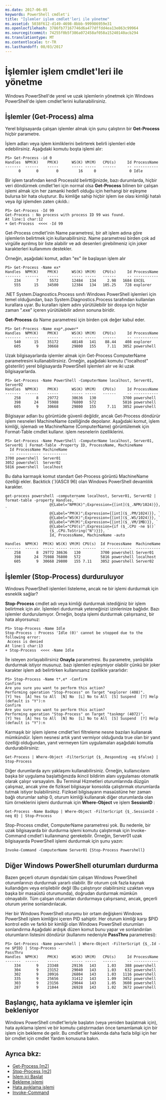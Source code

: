 ```yaml
---
ms.date: 2017-06-05
keywords: PowerShell cmdlet'i
title: "İşlemler işlem cmdlet'leri ile yönetme"
ms.assetid: 5038f612-d149-4698-8bbb-999986959e31
ms.openlocfilehash: 3786fb77167746d6a477dffdd4ea13e863c99964
ms.sourcegitcommit: 74255f0b5f386a072458af058a15240140acb294
ms.translationtype: MT
ms.contentlocale: tr-TR
ms.lasthandoff: 08/03/2017
---
```

# <a name="managing-processes-with-process-cmdlets"></a>İşlemler işlem cmdlet'leri ile yönetme
Windows PowerShell'de yerel ve uzak işlemlerin yönetmek için Windows PowerShell'de işlem cmdlet'lerini kullanabilirsiniz.

## <a name="getting-processes-get-process"></a>İşlemler (Get-Process) alma
Yerel bilgisayarda çalışan işlemler almak için şunu çalıştırın bir **Get-Process** hiçbir parametre.

İşlem adları veya işlem kimliklerini belirterek belirli işlemleri elde edebilirsiniz. Aşağıdaki komutu boşta işlemi alır:

```
PS> Get-Process -id 0
Handles  NPM(K)    PM(K)      WS(K) VM(M)   CPU(s)     Id ProcessName
-------  ------    -----      ----- -----   ------     -- -----------
      0       0        0         16     0               0 Idle
```

Bir işlem tarafından kendi ProcessId belirttiğinizde, bazı durumlarda, hiçbir veri döndürmek cmdlet'leri için normal olsa **Get-Process** bilinen bir çalışan işlemi almak için her zamanki hedefi olduğu için herhangi bir eşleşme bulursa bir hata oluşturur. Bu kimliğe sahip hiçbir işlem ise olası kimliği hatalı veya ilgi işlemden zaten çıkıldı.:

```
PS> Get-Process -Id 99
Get-Process : No process with process ID 99 was found.
At line:1 char:12
+ Get-Process  <<<< -Id 99
```

Get-Process cmdlet'inin Name parametresi, bir alt işlem adına göre işlemlerin belirtmek için kullanabilirsiniz. Name parametresi birden çok ad virgülle ayrılmış bir liste alabilir ve adı desenleri girebilmeniz için joker karakterleri kullanımını destekler.

Örneğin, aşağıdaki komut, adları "ex" ile başlayan işlem alır

```
PS> Get-Process -Name ex*
Handles  NPM(K)    PM(K)      WS(K) VM(M)   CPU(s)     Id ProcessName
-------  ------    -----      ----- -----   ------     -- -----------
    234       7     5572      12484   134     2.98   1684 EXCEL
    555      15    34500      12384   134   105.25    728 explorer
```

.NET System.Diagnostics.Process sınıfı Windows PowerShell işlemleri için temel olduğundan, bazı System.Diagnostics.Process tarafından kullanılan kurallara uyar. Bu kuralları işlem adını yürütülebilir bir dosya için hiçbir zaman ".exe" içeren yürütülebilir adının sonuna biridir.

**Get-Process** da Name parametresi için birden çok değer kabul eder.

```
PS> Get-Process -Name exp*,power* 
Handles  NPM(K)    PM(K)      WS(K) VM(M)   CPU(s)     Id ProcessName
-------  ------    -----      ----- -----   ------     -- -----------
    540      15    35172      48148   141    88.44    408 explorer
    605       9    30668      29800   155     7.11   3052 powershell
```

Uzak bilgisayarlarda işlemler almak için Get-Process ComputerName parametresini kullanabilirsiniz. Örneğin, aşağıdaki komutu ("localhost" gösterilir) yerel bilgisayarda PowerShell işlemleri alır ve iki uzak bilgisayarlarda.

```
PS> Get-Process -Name PowerShell -ComputerName localhost, Server01, Server02
Handles  NPM(K)    PM(K)      WS(K) VM(M)   CPU(s)     Id ProcessName
-------  ------    -----      ----- -----   ------     -- -----------
    258       8    29772      38636   130            3700 powershell
    398      24    75988      76800   572            5816 powershell
    605       9    30668      29800   155     7.11   3052 powershell
```

Bilgisayar adları bu görüntüde güvenli değildir, ancak Get-Process döndürür işlem nesneleri MachineName özelliğinde depolanır. Aşağıdaki komut, işlem kimliği, işlemadı ve MachineName (ComputerName) görüntülemek için Format-Table cmdlet kullanır. işlem nesnelerin özelliklerini.

```
PS> Get-Process -Name PowerShell -ComputerName localhost, Server01, Server01 | Format-Table -Property ID, ProcessName, MachineName
  Id ProcessName MachineName
  -- ----------- -----------
3700 powershell  Server01
3052 powershell  Server02
5816 powershell  localhost
```

Bu daha karmaşık komut standart Get-Process görüntü MachineName özelliği ekler. Backtick (\`)(ASCII 96) olan Windows PowerShell devamlılık karakter.

```
get-process powershell -computername localhost, Server01, Server02 | format-table -property Handles, `
                    @{Label="NPM(K)";Expression={[int]($_.NPM/1024)}}, `
                    @{Label="PM(K)";Expression={[int]($_.PM/1024)}}, `
                    @{Label="WS(K)";Expression={[int]($_.WS/1024)}}, `
                    @{Label="VM(M)";Expression={[int]($_.VM/1MB)}}, `
                    @{Label="CPU(s)";Expression={if ($_.CPU -ne $()` 
                    {$_.CPU.ToString("N")}}}, `                                                                         
                    Id, ProcessName, MachineName -auto

Handles  NPM(K)  PM(K) WS(K) VM(M) CPU(s)  Id ProcessName  MachineName
-------  ------  ----- ----- ----- ------  -- -----------  -----------
    258       8  29772 38636   130         3700 powershell Server01
    398      24  75988 76800   572         5816 powershell localhost
    605       9  30668 29800   155 7.11    3052 powershell Server02
```

## <a name="stopping-processes-stop-process"></a>İşlemler (Stop-Process) durduruluyor
Windows PowerShell işlemleri listeleme, ancak ne bir işlemi durdurmak için esneklik sağlar?

**Stop-Process** cmdlet adı veya kimliği durdurmak istediğiniz bir işlem belirtmek için alır. İşlemleri durdurmak yeteneğinizi izinlerinize bağlıdır. Bazı işlemler durdurulamıyor. Örneğin, boşta işlemi durdurmak çalışırsanız, bir hata alıyorsunuz:

```
PS> Stop-Process -Name Idle
Stop-Process : Process 'Idle (0)' cannot be stopped due to the following error:
 Access is denied
At line:1 char:13
+ Stop-Process  <<<< -Name Idle
```

İle isteyen zorlayabilirsiniz **Onayla** parametresi. Bu parametre, yanlışlıkla durdurmak istiyor musunuz. bazı işlemleri eşleşmiyor olabilir çünkü bir joker karakter işlem adı belirtirken kullanırsanız özellikle yararlıdır:

```
PS> Stop-Process -Name t*,e* -Confirm
Confirm
Are you sure you want to perform this action?
Performing operation "Stop-Process" on Target "explorer (408)".
[Y] Yes  [A] Yes to All  [N] No  [L] No to All  [S] Suspend  [?] Help
(default is "Y"):n
Confirm
Are you sure you want to perform this action?
Performing operation "Stop-Process" on Target "taskmgr (4072)".
[Y] Yes  [A] Yes to All  [N] No  [L] No to All  [S] Suspend  [?] Help
(default is "Y"):n
```

Karmaşık bir işlem işleme cmdlet'leri filtreleme nesne bazıları kullanarak mümkündür. İşlem nesnesi artık yanıt vermiyor olduğunda true olan bir yanıt özelliği olduğundan, yanıt vermeyen tüm uygulamaları aşağıdaki komutla durdurabilirsiniz:

```
Get-Process | Where-Object -FilterScript {$_.Responding -eq $false} | Stop-Process
```

Diğer durumlarda aynı yaklaşımı kullanabilirsiniz. Örneğin, kullanıcıların başka bir uygulama başlattığınızda ikincil bildirim alanı uygulaması otomatik olarak çalışır varsayalım. Bu Terminal Hizmetleri oturumlarında düzgün çalışmaz, ancak yine de fiziksel bilgisayar konsolda çalıştırmak oturumlarda tutmak istiyor bulabilirsiniz. Fiziksel bilgisayarın masaüstüne her zaman bağlı oturumlar sahip 0, oturum kimliği kullanarak diğer oturumlarda olan tüm örneklerini işlemi durdurmak için **Where-Object** ve işlem **SessionID** :

```
Get-Process -Name BadApp | Where-Object -FilterScript {$_.SessionId -neq 0} | Stop-Process
```

Stop-Process cmdlet, ComputerName parametresi yok. Bu nedenle, bir uzak bilgisayarda bir durdurma işlemi komutu çalıştırmak için Invoke-Command cmdlet'i kullanmanız gerekebilir. Örneğin, Server01 uzak bilgisayarda PowerShell işlemi durdurmak için şunu yazın:

```
Invoke-Command -ComputerName Server01 {Stop-Process Powershell}
```

## <a name="stopping-all-other-windows-powershell-sessions"></a>Diğer Windows PowerShell oturumları durdurma
Bazen geçerli oturum dışındaki tüm çalışan Windows PowerShell oturumlarınızı durdurmak yararlı olabilir. Bir oturum çok fazla kaynak kullandığını veya erişilebilir değil (Bu çalıştırıyor olabilirsiniz uzaktan veya başka bir masaüstü oturumunda), doğrudan durdurmak mümkün olmayabilir. Tüm çalışan oturumları durdurmaya çalışırsanız, ancak, geçerli oturum yerine sonlandırılacak.

Her bir Windows PowerShell oturumu bir ortam değişkeni Windows PowerShell işlem kimliğini içeren PID sahiptir. Her oturum kimliği karşı $PID kontrol edin ve farklı bir kimliği olan Windows PowerShell oturumları sonlandırma Aşağıdaki ardışık düzen komut bunu yapar ve sonlandırılan oturumların listesini döndürür (kullanımı nedeniyle **PassThru** parametresi):

```
PS> Get-Process -Name powershell | Where-Object -FilterScript {$_.Id -ne $PID} | Stop-Process -
PassThru
Handles  NPM(K)    PM(K)      WS(K) VM(M)   CPU(s)     Id ProcessName
-------  ------    -----      ----- -----   ------     -- -----------
    334       9    23348      29136   143     1.03    388 powershell
    304       9    23152      29040   143     1.03    632 powershell
    302       9    20916      26804   143     1.03   1116 powershell
    335       9    25656      31412   143     1.09   3452 powershell
    303       9    23156      29044   143     1.05   3608 powershell
    287       9    21044      26928   143     1.02   3672 powershell
```

## <a name="starting-debugging-and-waiting-for-processes"></a>Başlangıç, hata ayıklama ve işlemler için bekleniyor
Windows PowerShell cmdlet'leriyle başlatın (veya yeniden başlatmak için), hata ayıklama işlemi ve bir komutu çalıştırmadan önce tamamlamak için bir işlem için bekleme de gelir. Bu cmdlet'ler hakkında daha fazla bilgi için her bir cmdlet için cmdlet Yardım konusuna bakın.

## <a name="see-also"></a>Ayrıca bkz:
- [Get-Process [m2]](https://technet.microsoft.com/en-us/library/27a05dbd-4b69-48a3-8d55-b295f6225f15)
- [Stop-Process [m2]](https://technet.microsoft.com/en-us/library/12454238-9881-457a-bde4-fb6cd124deec)
- [İşlem içi Başlat](https://technet.microsoft.com/en-us/library/41a7e43c-9bb3-4dc2-8b0c-f6c32962e72c)
- [Bekleme işlemi](https://technet.microsoft.com/en-us/library/9222af7a-789d-4a09-aa90-09d7c256c799)
- [Hata ayıklama işlemi](https://technet.microsoft.com/en-us/library/eea1dace-3913-4dbd-b659-5a94a610eee1)
- [Invoke-Command](https://technet.microsoft.com/en-us/library/22fd98ba-1874-492e-95a5-c069467b8462)

